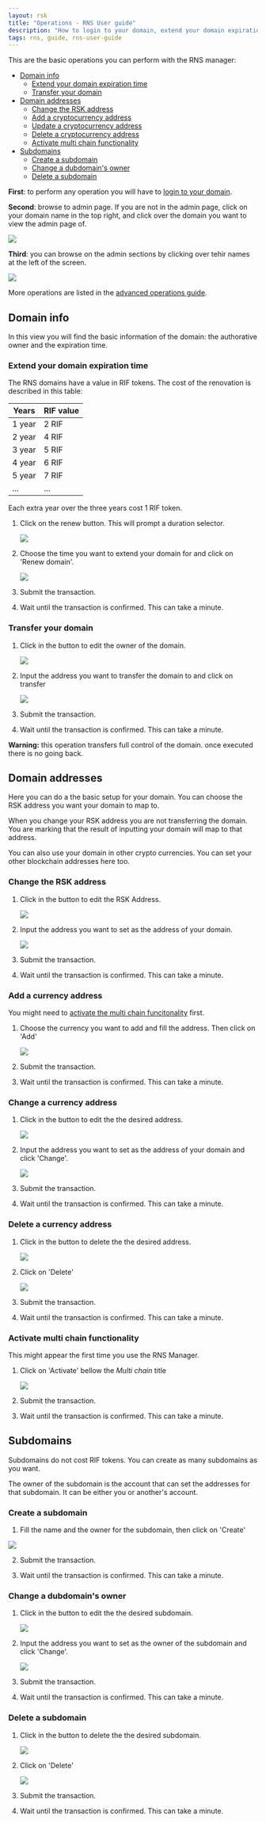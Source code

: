 ```yaml
---
layout: rsk
title: "Operations - RNS User guide"
description: "How to login to your domain, extend your domain expiration time, transfer your domain, change the RSK address, add a cryptocurrency address, update a cryptocurrency address, delete a cryptocurrency address, activate multi chain functionality, create a subdomain, change a subdomain's owner, delete a subdomain"
tags: rns, guide, rns-user-guide
---
```


This are the basic operations you can perform with the RNS manager:

- [Domain info](#domain-info)
    - [Extend your domain expiration time](#extend-your-domain-expiration-time)
    - [Transfer your domain](#transfer-your-domain)
- [Domain addresses](#domain-addresses)
    - [Change the RSK address](#change-the-rsk-address)
    - [Add a cryptocurrency address](#add-a-currency-address)
    - [Update a cryptocurrency address](#change-a-currency-address)
    - [Delete a cryptocurrency address](#delete-a-currency-address)
    - [Activate multi chain functionality](#activate-multi-chain-functionality)
- [Subdomains](#subdomains)
    - [Create a subdomain](#create-a-subdomain)
    - [Change a dubdomain's owner](#change-a-dubdomains-owner)
    - [Delete a subdomain](#delete-a-subdomain)

**First**: to perform any operation you will have to [login to your domain](/rif/rns/guide/getting-started/). 

**Second**: browse to admin page. If you are not in the admin page, click on your domain name in the top right, and click over the domain you want to view the admin page of.

![](/rif/rns/guide/images/fPcHVx3.png)

**Third**: you can browse on the admin sections by clicking over tehir names at the left of the screen.

![](/rif/rns/guide/images/EUfvIwQ.png)

More operations are listed in the [advanced operations guide](/rif/rns/guide/advanced/).

## Domain info

In this view you will find the basic information of the domain: the authorative owner and the expiration time.

### Extend your domain expiration time

The RNS domains have a value in RIF tokens. The cost of the renovation is described in this table:

| Years | RIF value |
| - | - |
| 1 year | 2 RIF |
| 2 year | 4 RIF |
| 3 year | 5 RIF |
| 4 year | 6 RIF |
| 5 year | 7 RIF |
| ... | ... |

Each extra year over the three years cost 1 RIF token.

1. Click on the renew button. This will prompt a duration selector.

    ![](/rif/rns/guide/images/DQS1Uoy.png)

2. Choose the time you want to extend your domain for and click on 'Renew domain'.

    ![](/rif/rns/guide/images/ndauxbs.png)

3. Submit the transaction.

4. Wait until the transaction is confirmed. This can take a minute.

### Transfer your domain

1. Click in the button to edit the owner of the domain.

    ![](/rif/rns/guide/images/UC7W8MJ.png)

2. Input the address you want to transfer the domain to and click on transfer
    
    ![](/rif/rns/guide/images/FwPzIrL.png)

3. Submit the transaction.

4. Wait until the transaction is confirmed. This can take a minute.

<div class="alert alert-warning">
    <strong>Warning:</strong> this operation transfers full control of the domain. once executed there is no going back.
</div>

## Domain addresses

Here you can do a the basic setup for your domain. You can choose the RSK address you want your domain to map to.

When you change your RSK address you are not transferring the domain. You are marking that the result of inputting your domain will map to that address.

You can also use your domain in other crypto currencies. You can set your other blockchain addresses here too.

### Change the RSK address

1. Click in the button to edit the RSK Address.

    ![](/rif/rns/guide/images/9gYozvR.png)

2. Input the address you want to set as the address of your domain.

    ![](/rif/rns/guide/images/Bm0E1Zo.png)

3. Submit the transaction.

4. Wait until the transaction is confirmed. This can take a minute.

### Add a currency address

You might need to [activate the multi chain funcitonality](#activate-multi-chain-functionality) first.

1. Choose the currency you want to add and fill the address. Then click on 'Add'

    ![](/rif/rns/guide/images/Bl5Pm2b.png)

2. Submit the transaction.

3. Wait until the transaction is confirmed. This can take a minute.


### Change a currency address

1. Click in the button to edit the the desired address.

    ![](/rif/rns/guide/images/L6BsW5T.png)

2. Input the address you want to set as the address of your domain and click 'Change'.

    ![](/rif/rns/guide/images/8sWbcTL.png)

3. Submit the transaction.

4. Wait until the transaction is confirmed. This can take a minute.

### Delete a currency address

1. Click in the button to delete the the desired address.

    ![](/rif/rns/guide/images/dckQkoR.png)

2. Click on 'Delete'

    ![](/rif/rns/guide/images/JA6uXnn.png)

3. Submit the transaction.

4. Wait until the transaction is confirmed. This can take a minute.

### Activate multi chain functionality

This might appear the first time you use the RNS Manager.

1. Click on 'Activate' bellow the _Multi chain_ title

    ![](/rif/rns/guide/images/c8x3kSK.png)
    
2. Submit the transaction.

3. Wait until the transaction is confirmed. This can take a minute.

## Subdomains

Subdomains do not cost RIF tokens. You can create as many subdomains as you want.

The owner of the subdomain is the account that can set the addresses for that subdomain. It can be either you or another's account.

### Create a subdomain

1. Fill the name and the owner for the subdomain, then click on 'Create'

![](/rif/rns/guide/images/N1rqLu5.png)

2. Submit the transaction.

3. Wait until the transaction is confirmed. This can take a minute.

### Change a dubdomain's owner

1. Click in the button to edit the the desired subdomain.

    ![](/rif/rns/guide/images/vOM1GLI.png)

2. Input the address you want to set as the owner of the subdomain and click 'Change'.

    ![](/rif/rns/guide/images/FkAs3K6.png)

3. Submit the transaction.

4. Wait until the transaction is confirmed. This can take a minute.

### Delete a subdomain

1. Click in the button to delete the the desired subdomain.

    ![](/rif/rns/guide/images/Yq0Ke3T.png)

2. Click on 'Delete'

    ![](/rif/rns/guide/images/2ZoPhtG.png)

3. Submit the transaction.

4. Wait until the transaction is confirmed. This can take a minute.
